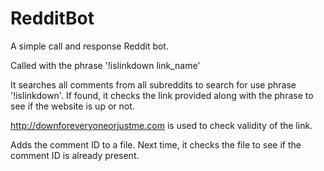 # RedditBot

A simple call and response Reddit bot. 

Called with the phrase '!islinkdown link_name' 

It searches all comments from all subreddits to search for use phrase '!islinkdown'. 
If found, it checks the link provided along with the phrase to see if the website is up or not. 

http://downforeveryoneorjustme.com is used to check validity of the link.

Adds the comment ID to a file. Next time, it checks the file to see if the comment ID is already present.
